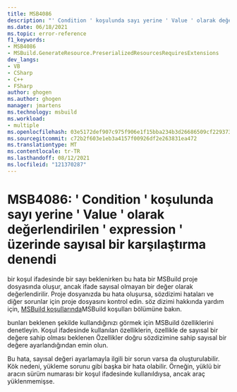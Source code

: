 ```yaml
---
title: MSB4086
description: "' Condition ' koşulunda sayı yerine ' Value ' olarak değerlendirilen ' expression ' üzerinde sayısal bir karşılaştırma denendi."
ms.date: 06/18/2021
ms.topic: error-reference
f1_keywords:
- MSB4086
- MSBuild.GenerateResource.PreserializedResourcesRequiresExtensions
dev_langs:
- VB
- CSharp
- C++
- FSharp
author: ghogen
ms.author: ghogen
manager: jmartens
ms.technology: msbuild
ms.workload:
- multiple
ms.openlocfilehash: 03e5172def907c975f906e1f15bba234b3d26686509cf22937310a6d0f5229f8
ms.sourcegitcommit: c72b2f603e1eb3a4157f00926df2e263831ea472
ms.translationtype: MT
ms.contentlocale: tr-TR
ms.lasthandoff: 08/12/2021
ms.locfileid: "121370287"
---
```

# <a name="msb4086-a-numeric-comparison-was-attempted-on-expression-that-evaluates-to-value-instead-of-a-number-in-condition-condition"></a>MSB4086: ' Condition ' koşulunda sayı yerine ' Value ' olarak değerlendirilen ' expression ' üzerinde sayısal bir karşılaştırma denendi

bir koşul ifadesinde bir sayı beklenirken bu hata bir MSBuild proje dosyasında oluşur, ancak ifade sayısal olmayan bir değer olarak değerlendirilir. Proje dosyanızda bu hata oluşursa, sözdizimi hataları ve diğer sorunlar için proje dosyasını kontrol edin. söz dizimi hakkında yardım için, [MSBuild koşullarında](../msbuild-conditions.md)MSBuild koşulları bölümüne bakın.

bunları beklenen şekilde kullandığınızı görmek için MSBuild özelliklerini denetleyin. Koşul ifadesinde kullanılan özelliklerin, özellikle de sayısal bir değere sahip olması beklenen Özellikler doğru sözdizimine sahip sayısal bir değere ayarlandığından emin olun.

Bu hata, sayısal değeri ayarlamayla ilgili bir sorun varsa da oluşturulabilir. Kök nedeni, yükleme sorunu gibi başka bir hata olabilir. Örneğin, yüklü bir aracın sürüm numarası bir koşul ifadesinde kullanıldıysa, ancak araç yüklenmemişse.
